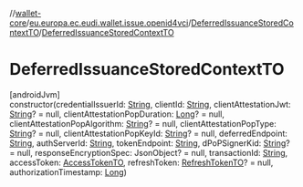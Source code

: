 //[wallet-core](../../../index.md)/[eu.europa.ec.eudi.wallet.issue.openid4vci](../index.md)/[DeferredIssuanceStoredContextTO](index.md)/[DeferredIssuanceStoredContextTO](-deferred-issuance-stored-context-t-o.md)

# DeferredIssuanceStoredContextTO

[androidJvm]\
constructor(credentialIssuerId: [String](https://kotlinlang.org/api/latest/jvm/stdlib/kotlin/-string/index.html), clientId: [String](https://kotlinlang.org/api/latest/jvm/stdlib/kotlin/-string/index.html), clientAttestationJwt: [String](https://kotlinlang.org/api/latest/jvm/stdlib/kotlin/-string/index.html)? = null, clientAttestationPopDuration: [Long](https://kotlinlang.org/api/latest/jvm/stdlib/kotlin/-long/index.html)? = null, clientAttestationPopAlgorithm: [String](https://kotlinlang.org/api/latest/jvm/stdlib/kotlin/-string/index.html)? = null, clientAttestationPopType: [String](https://kotlinlang.org/api/latest/jvm/stdlib/kotlin/-string/index.html)? = null, clientAttestationPopKeyId: [String](https://kotlinlang.org/api/latest/jvm/stdlib/kotlin/-string/index.html)? = null, deferredEndpoint: [String](https://kotlinlang.org/api/latest/jvm/stdlib/kotlin/-string/index.html), authServerId: [String](https://kotlinlang.org/api/latest/jvm/stdlib/kotlin/-string/index.html), tokenEndpoint: [String](https://kotlinlang.org/api/latest/jvm/stdlib/kotlin/-string/index.html), dPoPSignerKid: [String](https://kotlinlang.org/api/latest/jvm/stdlib/kotlin/-string/index.html)? = null, responseEncryptionSpec: JsonObject? = null, transactionId: [String](https://kotlinlang.org/api/latest/jvm/stdlib/kotlin/-string/index.html), accessToken: [AccessTokenTO](../-access-token-t-o/index.md), refreshToken: [RefreshTokenTO](../-refresh-token-t-o/index.md)? = null, authorizationTimestamp: [Long](https://kotlinlang.org/api/latest/jvm/stdlib/kotlin/-long/index.html))
